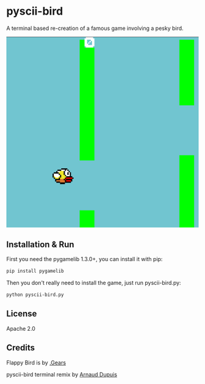 # pyscii-bird
A terminal based re-creation of a famous game involving a pesky bird.

![pyscii-bird.py screenshot](https://raw.githubusercontent.com/pygamelib/pyscii-bird/main/images/screenshot.png "pyscii-bird.py")

## Installation & Run

First you need the pygamelib 1.3.0+, you can install it with pip:

```bash
pip install pygamelib
```

Then you don't really need to install the game, just run pyscii-bird.py:

```bash
python pyscii-bird.py
```

## License

Apache 2.0

## Credits

Flappy Bird is by [.Gears](https://dotgears.com/)

pyscii-bird terminal remix by [Arnaud Dupuis](https://github.com/arnauddupuis)
